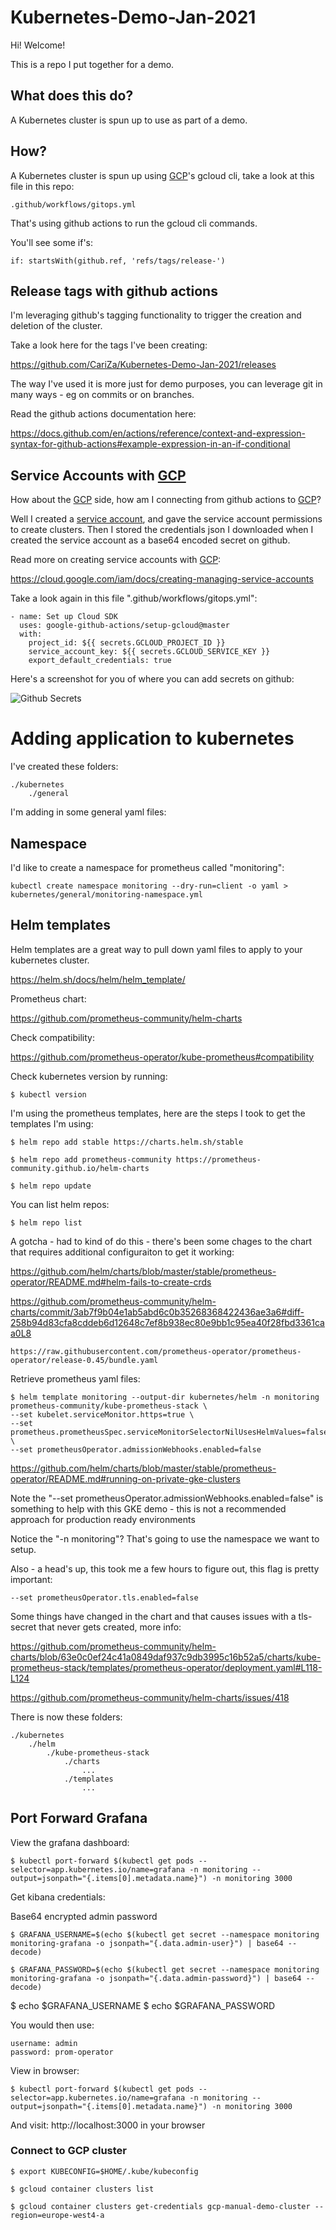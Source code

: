 # Kubernetes-Demo-Jan-2021

Hi! Welcome! 

This is a repo I put together for a demo.

## What does this do?

A Kubernetes cluster is spun up to use as part of a demo.

## How?

A Kubernetes cluster is spun up using [GCP](https://console.cloud.google.com/)'s gcloud cli, take a look at this file in this repo:

    .github/workflows/gitops.yml

That's using github actions to run the gcloud cli commands.

You'll see some if's:

    if: startsWith(github.ref, 'refs/tags/release-')

## Release tags with github actions

I'm leveraging github's tagging functionality to trigger the creation and deletion of the cluster.

Take a look here for the tags I've been creating:

https://github.com/CariZa/Kubernetes-Demo-Jan-2021/releases

The way I've used it is more just for demo purposes, you can leverage git in many ways - eg on commits or on branches.

Read the github actions documentation here:

https://docs.github.com/en/actions/reference/context-and-expression-syntax-for-github-actions#example-expression-in-an-if-conditional

## Service Accounts with [GCP](https://console.cloud.google.com/)

How about the [GCP](https://console.cloud.google.com/) side, how am I connecting from github actions to [GCP](https://console.cloud.google.com/)? 

Well I created a [service account](https://cloud.google.com/iam/docs/creating-managing-service-accounts), and gave the service account permissions to create clusters. Then I stored the credentials json I downloaded when I created the service account as a base64 encoded secret on github.

Read more on creating service accounts with [GCP](https://console.cloud.google.com/):

https://cloud.google.com/iam/docs/creating-managing-service-accounts

Take a look again in this file ".github/workflows/gitops.yml":

    - name: Set up Cloud SDK
      uses: google-github-actions/setup-gcloud@master
      with:
        project_id: ${{ secrets.GCLOUD_PROJECT_ID }}
        service_account_key: ${{ secrets.GCLOUD_SERVICE_KEY }}
        export_default_credentials: true

Here's a screenshot for you of where you can add secrets on github:

![Github Secrets](./images/github-secrets.png)

# Adding application to kubernetes

I've created these folders:

    ./kubernetes
        ./general

I'm adding in some general yaml files:

## Namespace

I'd like to create a namespace for prometheus called "monitoring":

    kubectl create namespace monitoring --dry-run=client -o yaml > kubernetes/general/monitoring-namespace.yml

## Helm templates

Helm templates are a great way to pull down yaml files to apply to your kubernetes cluster.

https://helm.sh/docs/helm/helm_template/

Prometheus chart:

https://github.com/prometheus-community/helm-charts

Check compatibility:

https://github.com/prometheus-operator/kube-prometheus#compatibility

Check kubernetes version by running:

    $ kubectl version

I'm using the prometheus templates, here are the steps I took to get the templates I'm using:

    $ helm repo add stable https://charts.helm.sh/stable

    $ helm repo add prometheus-community https://prometheus-community.github.io/helm-charts

    $ helm repo update

You can list helm repos:

    $ helm repo list

A gotcha - had to kind of do this - there's been some chages to the chart that requires additional configuraiton to get it working:

https://github.com/helm/charts/blob/master/stable/prometheus-operator/README.md#helm-fails-to-create-crds

https://github.com/prometheus-community/helm-charts/commit/3ab7f9b04e1ab5abd6c0b35268368422436ae3a6#diff-258b94d83cfa8cddeb6d12648c7ef8b938ec80e9bb1c95ea40f28fbd3361caa0L8


    https://raw.githubusercontent.com/prometheus-operator/prometheus-operator/release-0.45/bundle.yaml

Retrieve prometheus yaml files:

    $ helm template monitoring --output-dir kubernetes/helm -n monitoring prometheus-community/kube-prometheus-stack \
    --set kubelet.serviceMonitor.https=true \
    --set prometheus.prometheusSpec.serviceMonitorSelectorNilUsesHelmValues=false \
    --set prometheusOperator.admissionWebhooks.enabled=false

https://github.com/helm/charts/blob/master/stable/prometheus-operator/README.md#running-on-private-gke-clusters

Note the "--set prometheusOperator.admissionWebhooks.enabled=false" is something to help with this GKE demo - this is not a recommended approach for production ready environments 

Notice the "-n monitoring"? That's going to use the namespace we want to setup.

Also - a head's up, this took me a few hours to figure out, this flag is pretty important:

    --set prometheusOperator.tls.enabled=false

Some things have changed in the chart and that causes issues with a tls-secret that never gets created, more info:

https://github.com/prometheus-community/helm-charts/blob/63e0c0ef24c41a0849daf937c9db3995c16b52a5/charts/kube-prometheus-stack/templates/prometheus-operator/deployment.yaml#L118-L124

https://github.com/prometheus-community/helm-charts/issues/418

There is now these folders:

    ./kubernetes
        ./helm
            ./kube-prometheus-stack
                ./charts
                    ...
                ./templates
                    ...

## Port Forward Grafana

View the grafana dashboard:

    $ kubectl port-forward $(kubectl get pods --selector=app.kubernetes.io/name=grafana -n monitoring --output=jsonpath="{.items[0].metadata.name}") -n monitoring 3000

Get kibana credentials:

Base64 encrypted admin password

    $ GRAFANA_USERNAME=$(echo $(kubectl get secret --namespace monitoring monitoring-grafana -o jsonpath="{.data.admin-user}") | base64 --decode)

    $ GRAFANA_PASSWORD=$(echo $(kubectl get secret --namespace monitoring monitoring-grafana -o jsonpath="{.data.admin-password}") | base64 --decode)

$ echo $GRAFANA_USERNAME
$ echo $GRAFANA_PASSWORD

You would then use:

    username: admin
    password: prom-operator

View in browser:

    $ kubectl port-forward $(kubectl get pods --selector=app.kubernetes.io/name=grafana -n monitoring --output=jsonpath="{.items[0].metadata.name}") -n monitoring 3000

And visit: http://localhost:3000 in your browser


### Connect to GCP cluster

    $ export KUBECONFIG=$HOME/.kube/kubeconfig

    $ gcloud container clusters list

    $ gcloud container clusters get-credentials gcp-manual-demo-cluster --region=europe-west4-a
